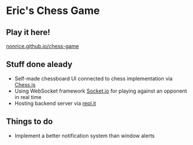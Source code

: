 # Eric's Chess Game

## Play it here!
[nonrice.github.io/chess-game](https://nonrice.github.io/chess-game)

## Stuff done aleady
- Self-made chessboard UI connected to chess implementation via [Chess.js](https://github.com/jhlywa/chess.js)
- Using WebSocket framework [Socket.io](https://github.com/socketio/socket.io) for playing against an opponent in real time 
- Hosting backend server via [repl.it](https://repl.it)

## Things to do
- Implement a better notification system than window alerts 

